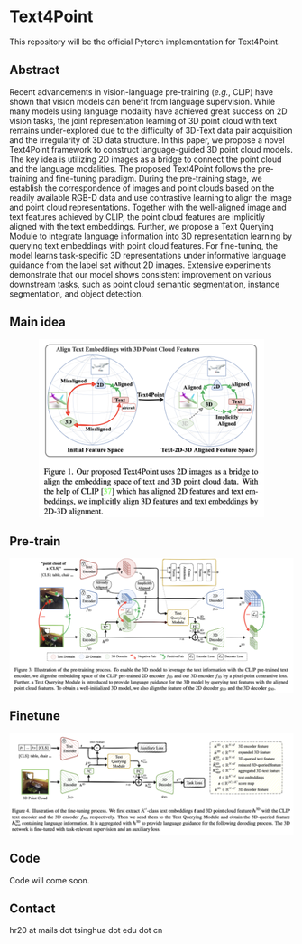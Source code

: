 # Text4Point

This repository will be the official Pytorch implementation for Text4Point. 

## Abstract
Recent advancements in vision-language pre-training (*e.g.*, CLIP) have shown that vision models can benefit from language supervision. 
While many models using language modality have achieved great success on 2D vision tasks, the joint representation learning of 3D point cloud with text remains under-explored due to the difficulty of 3D-Text data pair acquisition and the irregularity of 3D data structure. 
In this paper, we propose a novel Text4Point framework to construct language-guided 3D point cloud models. The key idea is utilizing 2D images as a bridge to connect the point cloud and the language modalities. The proposed Text4Point follows the pre-training and fine-tuning paradigm. During the pre-training stage, we establish the correspondence of images and point clouds based on the readily available RGB-D data and use contrastive learning to align the image and point cloud representations. Together with the well-aligned image and text features achieved by CLIP, the point cloud features are implicitly aligned with the text embeddings. Further, we propose a Text Querying Module to integrate language information into 3D representation learning by querying text embeddings with point cloud features. For fine-tuning, the model learns task-specific 3D representations under informative language guidance from the label set without 2D images. Extensive experiments demonstrate that our model shows consistent improvement on various downstream tasks, such as point cloud semantic segmentation, instance segmentation, and object detection.

## Main idea
<p align="center"> <img src='imgs/overview_1.png' align="center" width="400px"> </p>

## Pre-train
<p align="center"> <img src='imgs/pretrain.png' align="center" width="800px"> </p>

## Finetune
<p align="center"> <img src='imgs/finetune.png' align="center" width="800px"> </p>

## Code
Code will come soon.

## Contact
hr20 at mails dot tsinghua dot edu dot cn